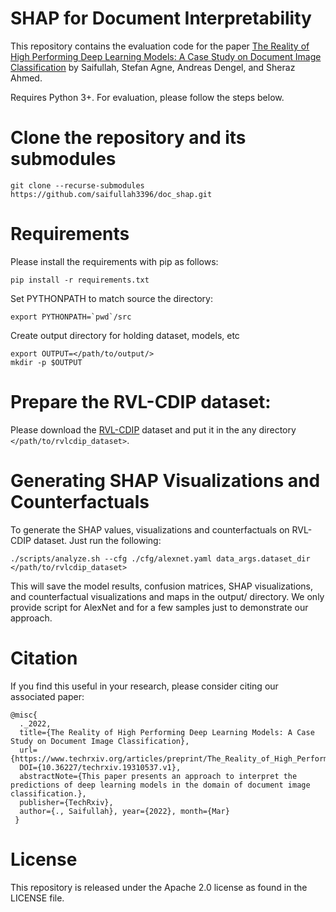 # SHAP for Document Interpretability
This repository contains the evaluation code for the paper [The Reality of High Performing Deep Learning Models: A Case Study on Document Image Classification](https) by Saifullah, Stefan Agne, Andreas Dengel, and Sheraz Ahmed.

Requires Python 3+. For evaluation, please follow the steps below.

# Clone the repository and its submodules
```
git clone --recurse-submodules https://github.com/saifullah3396/doc_shap.git
```

# Requirements
Please install the requirements with pip as follows:
```
pip install -r requirements.txt
```

Set PYTHONPATH to match source the directory:
```
export PYTHONPATH=`pwd`/src
```

Create output directory for holding dataset, models, etc
```
export OUTPUT=</path/to/output/>
mkdir -p $OUTPUT
```

# Prepare the RVL-CDIP dataset:
Please download the [RVL-CDIP](https://www.cs.cmu.edu/~aharley/rvl-cdip/) dataset and put it in the any directory `</path/to/rvlcdip_dataset>`.

# Generating SHAP Visualizations and Counterfactuals
To generate the SHAP values, visualizations and counterfactuals on RVL-CDIP dataset. Just run the following:
```
./scripts/analyze.sh --cfg ./cfg/alexnet.yaml data_args.dataset_dir </path/to/rvlcdip_dataset>
```
This will save the model results, confusion matrices, SHAP visualizations, and counterfactual visualizations and maps in the output/ directory. We only provide script for AlexNet and for a few samples just to demonstrate our approach.


# Citation
If you find this useful in your research, please consider citing our associated paper:
```
@misc{
  ._2022, 
  title={The Reality of High Performing Deep Learning Models: A Case Study on Document Image Classification}, 
  url={https://www.techrxiv.org/articles/preprint/The_Reality_of_High_Performing_Deep_Learning_Models_A_Case_Study_on_Document_Image_Classification/19310537/1}, 
  DOI={10.36227/techrxiv.19310537.v1}, 
  abstractNote={This paper presents an approach to interpret the predictions of deep learning models in the domain of document image classification.}, 
  publisher={TechRxiv}, 
  author={., Saifullah}, year={2022}, month={Mar} 
 } 
```

# License
This repository is released under the Apache 2.0 license as found in the LICENSE file.
